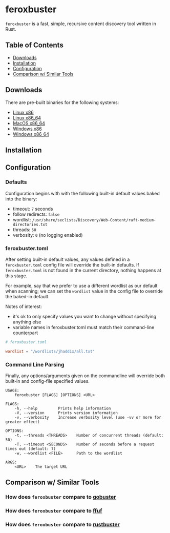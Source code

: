 # feroxbuster

`feroxbuster` is a fast, simple, recursive content discovery tool written in Rust.

Table of Contents
-----------------
- [Downloads](#downloads)
- [Installation](#installation)
- [Configuration](#configuration)
- [Comparison w/ Similar Tools](#comparison-w-similar-tools)

## Downloads
There are pre-built binaries for the following systems:

- [Linux x86](https://github.com/epi052/feroxbuster/releases/latest/download/x86-linux-feroxbuster.zip)
- [Linux x86_64](https://github.com/epi052/feroxbuster/releases/latest/download/x86_64-linux-feroxbuster.zip)
- [MacOS x86_64](https://github.com/epi052/feroxbuster/releases/latest/download/x86_64-macos-feroxbuster.zip)
- [Windows x86](https://github.com/epi052/feroxbuster/releases/latest/download/x86-windows-feroxbuster.exe.zip)
- [Windows x86_64](https://github.com/epi052/feroxbuster/releases/latest/download/x86_64-windows-feroxbuster.exe.zip)

## Installation
## Configuration
### Defaults
Configuration begins with with the following built-in default values baked into the binary:

- timeout: `7` seconds
- follow redirects: `false`
- wordlist: `/usr/share/seclists/Discovery/Web-Content/raft-medium-directories.txt`
- threads: `50`
- verbosity: `0` (no logging enabled)

### feroxbuster.toml
After setting built-in default values, any values defined in a `feroxbuster.toml` config file will override the
built-in defaults.  If `feroxbuster.toml` is not found in the current directory, nothing happens at this stage. 

For example, say that we prefer to use a different wordlist as our default when scanning; we can
set the `wordlist` value in the config file to override the baked-in default.

Notes of interest:
- it's ok to only specify values you want to change without specifying anything else
- variable names in feroxbuster.toml must match their command-line counterpart

```toml
# feroxbuster.toml

wordlist = "/wordlists/jhaddix/all.txt"
```

### Command Line Parsing
Finally, any options/arguments given on the commandline will override both built-in and
config-file specified values.

```
USAGE:
    feroxbuster [FLAGS] [OPTIONS] <URL>

FLAGS:
    -h, --help         Prints help information
    -V, --version      Prints version information
    -v, --verbosity    Increase verbosity level (use -vv or more for greater effect)

OPTIONS:
    -t, --threads <THREADS>    Number of concurrent threads (default: 50)
    -T, --timeout <SECONDS>    Number of seconds before a request times out (default: 7)
    -w, --wordlist <FILE>      Path to the wordlist

ARGS:
    <URL>    The target URL

```

## Comparison w/ Similar Tools
### How does `feroxbuster` compare to [gobuster](https://github.com/OJ/gobuster)
### How does `feroxbuster` compare to [ffuf](https://github.com/ffuf/ffuf)
### How does `feroxbuster` compare to [rustbuster](https://github.com/phra/rustbuster)
